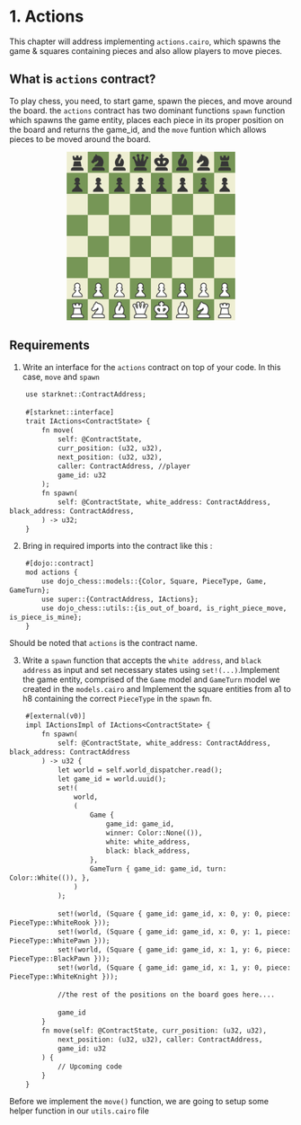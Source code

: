 # 1. Actions

This chapter will address implementing `actions.cairo`, which spawns the game & squares containing pieces and also allow players to move pieces.

## What is `actions` contract?

To play chess, you need, to start game, spawn the pieces, and move around the board. the `actions` contract has two dominant functions `spawn` function which spawns the game entity, places each piece in its proper position on the board and returns the game_id, and the `move` funtion which allows pieces to be moved around the board.

<p align="center">
<img src="../../images/board.png" alt="image" width="300" height="auto">

## Requirements

1. Write an interface for the `actions` contract on top of your code. In this case, `move` and `spawn`

```rust,ignore
    use starknet::ContractAddress;

    #[starknet::interface]
    trait IActions<ContractState> {
        fn move(
            self: @ContractState,
            curr_position: (u32, u32),
            next_position: (u32, u32),
            caller: ContractAddress, //player
            game_id: u32
        );
        fn spawn(
            self: @ContractState, white_address: ContractAddress, black_address: ContractAddress,
        ) -> u32;
    }
```

2. Bring in required imports into the contract like this :

```rust,ignore
    #[dojo::contract]
    mod actions {
        use dojo_chess::models::{Color, Square, PieceType, Game, GameTurn};
        use super::{ContractAddress, IActions};
        use dojo_chess::utils::{is_out_of_board, is_right_piece_move, is_piece_is_mine};
    }
```

Should be noted that `actions` is the contract name.

3. Write a `spawn` function that accepts the `white address`, and `black address` as input and set necessary states using `set!(...)`.Implement the game entity, comprised of the `Game` model and `GameTurn` model we created in the `models.cairo` and Implement the square entities from a1 to h8 containing the correct `PieceType` in the `spawn` fn.

```rust,ignore
    #[external(v0)]
    impl IActionsImpl of IActions<ContractState> {
        fn spawn(
            self: @ContractState, white_address: ContractAddress, black_address: ContractAddress
        ) -> u32 {
            let world = self.world_dispatcher.read();
            let game_id = world.uuid();
            set!(
                world,
                (
                    Game {
                        game_id: game_id,
                        winner: Color::None(()),
                        white: white_address,
                        black: black_address,
                    },
                    GameTurn { game_id: game_id, turn: Color::White(()), },
                )
            );

            set!(world, (Square { game_id: game_id, x: 0, y: 0, piece: PieceType::WhiteRook }));
            set!(world, (Square { game_id: game_id, x: 0, y: 1, piece: PieceType::WhitePawn }));
            set!(world, (Square { game_id: game_id, x: 1, y: 6, piece: PieceType::BlackPawn }));
            set!(world, (Square { game_id: game_id, x: 1, y: 0, piece: PieceType::WhiteKnight }));

            //the rest of the positions on the board goes here....

            game_id
        }
        fn move(self: @ContractState, curr_position: (u32, u32),
            next_position: (u32, u32), caller: ContractAddress,
            game_id: u32
        ) {
            // Upcoming code
        }
    }
```

Before we implement the `move()` function, we are going to setup some helper function in our `utils.cairo` file
